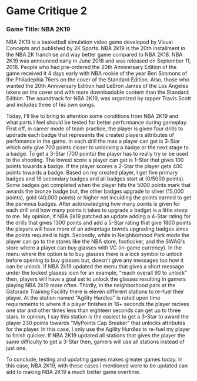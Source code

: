 # Game Critique 2

### Game Title: NBA 2K19
NBA 2K19 is a basketball simulation video game developed by Visual Concepts and published by 2K Sports. NBA 2k19 is the 20th installment in the NBA 2K franchise and way better game compared to NBA 2K18. NBA 2K19 was announced early in June 2018 and was released on September 11, 2018. People who had pre-ordered the 20th Anniversary Edition of the game received it 4 days early with NBA rookie of the year Ben Simmons of the Philadephia 76ers on the cover of the Standard Edition. Also, those who wanted the 20th Anniversary Edition had LeBron James of the Los Angeles lakers on the cover and with more downloadable content than the Standard Edition. The soundtrack for NBA 2K19, was organized by rapper Travis Scott and includes three of his own songs.

Today, I'll like to bring to attention some conditions from NBA 2K19 and what parts I feel should be tested for better performance during gameplay. First off, in career mode of team practice, the player is given four drills to updrade each badge that represents the created players attributes of perfomance in the game. In each drill the max a player can get is 3-Star which only give 700 points closer to unlocking a badge or the next stage to a badge. To get a 3-Star (700 points) the player has to really try or be used to the shooting. The lowest score a player can get is 1-Star that gives 100 points towards a badge. If the player scores a 2-Star the player gets 400 points towards a badge. Based on my created player, I get five primary badges and 16 secondary badges and all badges start at (0/5000 points). Some badges get completed when the player hits the 5000 points mark that awards the bronze badge but, the other badges upgrade to sliver (15,000 points), gold (40,000 points) or higher not inculding the points earned to get the pervious badges. After acknowledging how many points is given for each drill and how many points it takes to upgrade a badget is a little steep to me. My opinion, if NBA 2k19 patched an update adding a 4-Star rating for the drills that gives 1300 points and add a 5-Star rating that give 1800 points the players will have more of an advantage towrds upgrading badges since the points required is high. Secondly, while in Neighborhood Park mode the player can go to the stores like the NBA store, footlocker, and the SWAG's store where a player can buy glasses with VC (in-game currency). In the menu where the option is to buy glasses there is a lock symbol to unlock before opening to buy glasses but, doesn't give any messages too how it can be unlock. If NBA 2k19 updated the menu that gives a short message under the locked glasess icon for an example, "reach overall 90 to unlock" then, players will have a goal set to unlock the glasses resulting in gamers playing NBA 2k19 more often. Thirdly, in the neighborhood park at the Gatorade Training Facility there is eleven different stations to re-fuel their player. At the station named "Agility Hurdles" is rated upon time requirements to where if a player finishes in 18+ seconds the player recives one star and other times less than eighteen seconds can get up to three stars. In opinion, I say this station is the easiest to get a 3-Star to award the player 230 points towards "MyPoints Cap Breaker" that unlocks attributes for the player. In this case, I only use the Agility Hurdles to re-fuel my player to finish quicker. If NBA 2K19 updated all stations that gives the player the same difficulty to get a 3-Star then, gamers will use all stations instead of just one.

To conclude, testing and updating games makes greater games today. In this case, NBA 2K19, with these cases I mentioned were to be updated can add to making NBA 2K19 a much better game overtime.  
